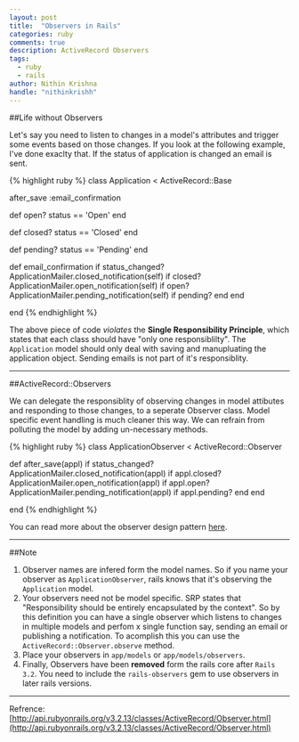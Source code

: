 ```yaml
---
layout: post
title:  "Observers in Rails"
categories: ruby
comments: true
description: ActiveRecord Observers
tags: 
  - ruby
  - rails
author: Nithin Krishna
handle: "nithinkrishh"
---
```



##Life without Observers

Let's say you need to listen to changes in a model's attributes and trigger some events based on those changes. If you look at the following example, I've done exaclty that. If the status of application is changed an email is sent.

{% highlight ruby %}
class Application < ActiveRecord::Base
	
  after_save :email_confirmation

  def open?
    status == 'Open'
  end

  def closed?
    status == 'Closed'
  end

  def pending?
    status == 'Pending'
  end

  def email_confirmation
    if status_changed?
      ApplicationMailer.closed_notification(self)  if closed?
      ApplicationMailer.open_notification(self)  if open?
      ApplicationMailer.pending_notification(self)  if pending?
    end
  end

end
{% endhighlight %}

The above piece of code _violates_ the __Single Responsibility Principle__, which states that each class should have "only one responsiblilty". The `Application` model should only deal with saving and manupluating the application object. Sending emails is not part of it's responsiblity.

---
##ActiveRecord::Observers

We can delegate the responsiblity of observing changes in model attibutes and responding to those changes, to a seperate Observer class. Model specific event handling is much cleaner this way. We can refrain from polluting the model by adding un-necessary methods.

{% highlight ruby %}
class ApplicationObserver < ActiveRecord::Observer

  def after_save(appl)
    if status_changed?
      ApplicationMailer.closed_notification(appl)  if appl.closed?
      ApplicationMailer.open_notification(appl)  if appl.open?
      ApplicationMailer.pending_notification(appl)  if appl.pending?
    end
  end

end
{% endhighlight %}

You can read more about the observer design pattern [here](http://sourcemaking.com/design_patterns/observer).

---
##Note

1. Observer names are infered form the model names. So if you name your observer as `ApplicationObserver`, rails knows that it's observing the `Application` model.
2. Your observers need not be model specific. SRP states that "Responsibility should be entirely encapsulated by the context". So by this definition you can have a single observer which listens to changes in multiple models and perfom x single function say, sending an email or publishing a notification. To acomplish this you can use the `ActiveRecord::Observer.observe` method.
3. Place your observers in `app/models` or `app/models/observers`.
4. Finally, Observers have been __removed__ form the rails core after `Rails 3.2`. You need to include the `rails-observers` gem to use observers in later rails versions.

---
Refrence: [http://api.rubyonrails.org/v3.2.13/classes/ActiveRecord/Observer.html](http://api.rubyonrails.org/v3.2.13/classes/ActiveRecord/Observer.html)